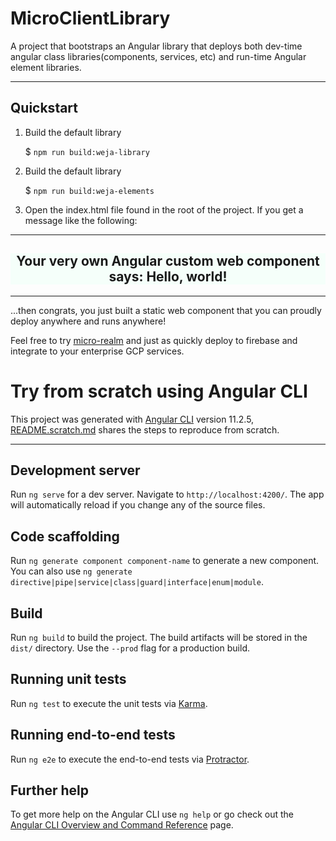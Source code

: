 # MicroClientLibrary
A project that bootstraps an Angular library that deploys both dev-time angular class libraries(components, services, etc) and run-time Angular element libraries.

---
## Quickstart

1.  Build the default library

    $ `npm run build:weja-library`

2.  Build the default library

    $ `npm run build:weja-elements`

3.  Open the index.html file found in the root of the project. If you get a message like the following:
---
<h2 style="background-color: mintcream; text-align: center">
    Your very own Angular custom web component says: Hello, world!
</h2>

---
...then congrats, you just built a static web component that you can proudly deploy anywhere and runs anywhere! 

Feel free to try [micro-realm](https://github.com/Micro-cosm/micro-realm) and just as quickly deploy to firebase and integrate to your enterprise GCP services.

# Try from scratch using Angular CLI
This project was generated with [Angular CLI](https://github.com/angular/angular-cli) version 11.2.5,  [README.scratch.md](./README.scratch.md) shares the steps to
reproduce from scratch.

----
## Development server

Run `ng serve` for a dev server. Navigate to `http://localhost:4200/`. The app will automatically reload if you change any of the source files.

## Code scaffolding

Run `ng generate component component-name` to generate a new component. You can also use `ng generate directive|pipe|service|class|guard|interface|enum|module`.

## Build

Run `ng build` to build the project. The build artifacts will be stored in the `dist/` directory. Use the `--prod` flag for a production build.

## Running unit tests

Run `ng test` to execute the unit tests via [Karma](https://karma-runner.github.io).

## Running end-to-end tests

Run `ng e2e` to execute the end-to-end tests via [Protractor](http://www.protractortest.org/).

## Further help

To get more help on the Angular CLI use `ng help` or go check out the [Angular CLI Overview and Command Reference](https://angular.io/cli) page.

